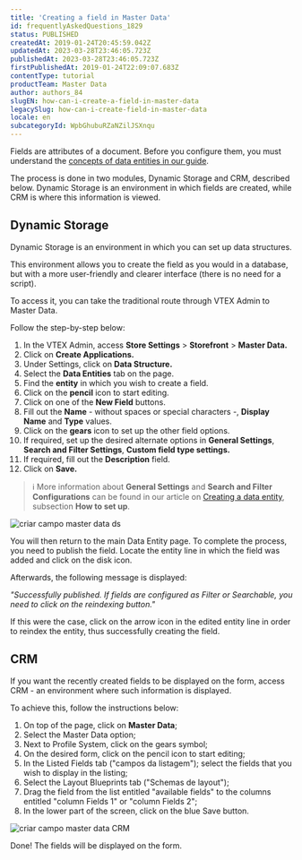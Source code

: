 ```yaml
---
title: 'Creating a field in Master Data'
id: frequentlyAskedQuestions_1829
status: PUBLISHED
createdAt: 2019-01-24T20:45:59.042Z
updatedAt: 2023-03-28T23:46:05.723Z
publishedAt: 2023-03-28T23:46:05.723Z
firstPublishedAt: 2019-01-24T22:09:07.683Z
contentType: tutorial
productTeam: Master Data
author: authors_84
slugEN: how-can-i-create-a-field-in-master-data
legacySlug: how-can-i-create-field-in-master-data
locale: en
subcategoryId: WpbGhubuRZaNZilJSXnqu
---
```


Fields are attributes of a document. Before you configure them, you must understand the [concepts of data entities in our guide](/en/tutorial/creating-data-entities--tutorials_1265).

The process is done in two modules, Dynamic Storage and CRM, described below. Dynamic Storage is an environment in which fields are created, while CRM is where this information is viewed.

## Dynamic Storage

Dynamic Storage is an environment in which you can set up data structures.

This environment allows you to create the field as you would in a database, but with a more user-friendly and clearer interface (there is no need for a script).

To access it, you can take the traditional route through VTEX Admin to Master Data.

Follow the step-by-step below:

1. In the VTEX Admin, access **Store Settings** > **Storefront** > **Master Data.**
2. Click on __Create Applications.__
3. Under Settings, click on __Data Structure.__
4. Select the __Data Entities__ tab on the page.
5. Find the __entity__ in which you wish to create a field.
6. Click on the __pencil__ icon to start editing.
7. Click on one of the __New Field__ buttons.
8. Fill out the __Name__ - without spaces or special characters -, __Display Name__ and __Type__ values.
9. Click on the __gears__ icon to set up the other field options.
10. If required, set up the desired alternate options in __General Settings__, __Search and Filter Settings__, __Custom field type settings.__
11. If required, fill out the __Description__ field.
12. Click on __Save.__

> ℹ️ More information about **General Settings** and **Search and Filter Configurations** can be found in our article on [Creating a data entity](/en/tutorial/criando-entidade-de-dados--tutorials_1265#como-configurar), subsection **How to set up**.

![criar campo master data ds](https://cdn.statically.io/gh/vtexdocs/help-center-content/refs/heads/main/docs/en/tutorials/master-data/master-data-v1-settings/how-can-i-create-a-field-in-master-data_1.gif)

You will then return to the main Data Entity page. To complete the process, you need to publish the field. Locate the entity line in which the field was added and click on the disk icon.

Afterwards, the following message is displayed:

*"Successfully published. If fields are configured as Filter or Searchable, you need to click on the reindexing button."*

If this were the case, click on the arrow icon in the edited entity line in order to reindex the entity, thus successfully creating the field.

## CRM

If you want the recently created fields to be displayed on the form, access CRM - an environment where such information is displayed.

To achieve this, follow the instructions below:

1. On top of the page, click on __Master Data__;
2. Select the Master Data option;
3. Next to Profile System, click on the gears symbol;
4. On the desired form, click on the pencil icon to start editing;
5. In the Listed Fields tab ("campos da listagem"); select the fields that you wish to display in the listing;
6. Select the Layout Blueprints tab ("Schemas de layout");
7. Drag the field from the list entitled "available fields" to the columns entitled "column Fields 1" or "column Fields 2";
8. In the lower part of the screen, click on the blue Save button.

![criar campo master data CRM](https://cdn.statically.io/gh/vtexdocs/help-center-content/refs/heads/main/docs/en/tutorials/master-data/master-data-v1-settings/how-can-i-create-a-field-in-master-data_2.gif)

Done! The fields will be displayed on the form.
